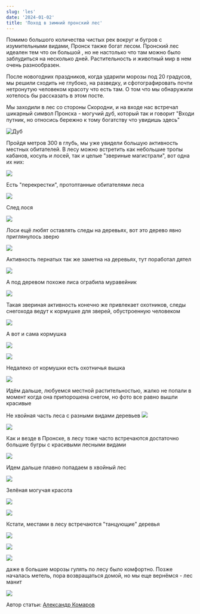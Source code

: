 ```yaml
---
slug: 'les'
date: '2024-01-02'
title: 'Поход в зимний пронский лес'
---
```


Помимо большого количества чистых рек вокруг и бугров с изумительными видами, Пронск также богат лесом. Пронский лес идеален тем что он большой , но не настолько что там можно было заблудиться на несколько дней. Растительность и животный мир в нем очень разнообразен.

После новогодних праздников, когда ударили морозы под 20 градусов, мы решили сходить не глубоко, на разведку, и сфотографировать почти нетронутую человеком красоту что есть там. О том что мы обнаружили хотелось бы рассказать в этом посте.

Мы заходили в лес со стороны Скородни, и на входе нас встречал шикарный символ Пронска - могучий дуб, который так и говорит "Входи путник, но относись бережно к тому богатству что увидишь здесь"

![Дуб](https://sun9-74.userapi.com/impg/nzGXl3iAi36TgALD5VA91_mzRVR_XZuYaTk9xg/4U0zaH95TWY.jpg?size=2560x1707&quality=95&sign=cb47d61530085a1bad8e74e4186ee11a&type=album)

Пройдя метров 300 в глубь, мы уже увидели большую активность местных обитателей. В лесу можно встретить как небольшие тропы кабанов, косуль и лосей, так и целые "звериные магистрали", вот одна их них:

![](https://sun9-8.userapi.com/impg/gT5hagelfl6vcpIl2bhOJjt91b60mVhv8lsCaw/W3MPsKm3Ndo.jpg?size=2560x1707&quality=95&sign=5151bb904bb03e0d003ac60a6b868673&type=album)

Есть "перекрестки", протоптанные обитателями леса

![](https://sun9-20.userapi.com/impg/hpqlQDTKg5QXVYg4c30wnf_ftzsPE7yEJgDS4Q/vGaq6wdRCKM.jpg?size=2560x1707&quality=95&sign=d55939cb99e24bf1a394aa559db6f4f6&type=album)

След лося

![](https://sun9-69.userapi.com/impg/PcLDYRSTuNUyQqNpDqt2YnSIErwEZU9qJxNOoQ/3_beEeIUV3k.jpg?size=2560x1707&quality=95&sign=45a7ecd423248f6d183d275c1c417762&type=album)

Лоси ещё любят оставлять следы на деревьях, вот это дерево явно приглянулось зверю

![](https://sun9-39.userapi.com/impg/ybJIbDIlIGPEc2h9nxgygie0wfwX3_bX51iuAQ/qmkNo1AKOKU.jpg?size=2560x1707&quality=95&sign=bbd7bfaba87ee01898bf3ffbed4ae259&type=album)

Активность пернатых так же заметна на деревьях, тут поработал дятел

![](https://sun9-37.userapi.com/impg/TPqVlGVyEPTVa2SwAIn07vqH_gMPyc_VU0b6cg/g0TLaDKiIDU.jpg?size=2560x1707&quality=95&sign=a36be6f9f8ea408a2e9dfe62c6adfeeb&type=album)

А под деревом похоже лиса ограбила муравейник

![](https://sun9-17.userapi.com/impg/QqlrFNrE1D8_WIFt8Dd6o92KP84xMPFx-E_riQ/K0hWoXxL44I.jpg?size=2560x1707&quality=95&sign=c9ed50a6f4275a4a5cce22560dc4a521&type=album)

Такая звериная активность конечно же привлекает охотников, следы снегохода ведут к кормушке для зверей, обустроенную человеком

![](https://sun9-19.userapi.com/impg/AnMgNM7TD68vgdyHrYUuas-cvv4mW38OVIBo0w/5325PnR5ghw.jpg?size=2560x1707&quality=95&sign=d574b4cc116f99381b9fcd526aa43a61&type=album)

А вот и сама кормушка

![](https://sun9-28.userapi.com/impg/KkVwQ_raRM3nrXFBlHs3kV3-vQLnd6ygIVp1sg/KdgHvLGb7NI.jpg?size=2560x1707&quality=95&sign=a0e8a6f207c1436d4d52bdb9a0c2f57c&type=album)

![](https://sun9-69.userapi.com/impg/QYLYjrzUwyTy5_Xlm79YMEIr0CzHHSBaxbU7qA/lDSgw3sWzdA.jpg?size=2560x1707&quality=95&sign=4dbd82e20a0df5ff8c4d9be7985b9320&type=album)

Недалеко от кормушки есть охотничья вышка

![](https://sun9-73.userapi.com/impg/wcyM3QdL8NYsUz9A79tEoo9UfOeQJlUdsE7_Bg/rMjVORv-Xpo.jpg?size=2560x1707&quality=95&sign=9b36c5f4a1ce3d1986821e0779475ed7&type=album)

Идём дальше, любуемся местной растительностью, жалко не попали в момент когда она припорошена снегом, но фото все равно вышли красивые

Не хвойная часть леса с разными видами деревьев
![](https://sun9-55.userapi.com/impg/KNwIrBAUd5bANmV3hX5qRGLttoDOImfUR3h6rw/cCnhquTHQaQ.jpg?size=2560x1707&quality=95&sign=1dc9de05b5fd57b81f26ef8e16187317&type=album)

![](https://sun9-32.userapi.com/impg/TMlh5Adx3S_pqK3hn3IFBIaY_rXEAZI02MDofA/UTxjn7Zsz98.jpg?size=2560x1707&quality=95&sign=7961574fbf053ec0ae4c71974fc2e76d&type=album)

Как и везде в Пронске, в лесу тоже часто встречаются достаточно большие бугры с красивыми лесными видами

![](https://sun9-7.userapi.com/impg/pxaMSD2l8yndO46H3ic-oRhij5UZ3HNjzYWwfw/vDfMlhQQGoU.jpg?size=2560x1707&quality=95&sign=000590c44da142c30073788f5bbb9159&type=album)

Идем дальше плавно попадаем в хвойный лес

![](https://sun9-47.userapi.com/impg/Smwcvj3yIii7-Fg2LfTjdUjnngFWS56ptlD9NQ/PVmV9o2ZCoA.jpg?size=2560x1707&quality=95&sign=6810927c3e964b6cea93f00590013157&type=album)

Зелёная могучая красота

![](https://sun9-58.userapi.com/impg/O5bcZsz9SOk1gT4FjMOjf1h3ihag65zMCMLceA/pWk_P5GO78U.jpg?size=2560x1707&quality=95&sign=dd6b6afa94f0d6e413f7b8aa5b675015&type=album)

![](https://sun9-56.userapi.com/impg/adpcf3ZQJgKJZhCFiew-Cg2YriPRqaPKb_1kpQ/D63m-MlDbPY.jpg?size=2560x1707&quality=95&sign=ab62773754ff314aae95df7ac96e9357&type=album)

Кстати, местами в лесу встречаются "танцующие" деревья

![](https://sun9-69.userapi.com/impg/QeHU1kGxp3z_EAmKd7Nv398KD8rI7M5P4owVjg/8vvQiq4-gJY.jpg?size=2560x1707&quality=95&sign=0eeb9dfb75f2763e68b7bcc24db47bfb&type=album)

![](https://sun9-36.userapi.com/impg/2ivSlDpSwQkFcCrVwinsoeBi-hzMAn_FgG32tg/EbjCKl3ZX_A.jpg?size=2560x1707&quality=95&sign=0d1b6168d3ba2e59407966925d2fa4f2&type=album)

![](https://sun1-26.userapi.com/impg/VSjXcFhtswNqrv3hZHwnAxa6Neb8t2dTw1CDEQ/fMV15RbSbKU.jpg?size=2560x1707&quality=95&sign=900d086083e28f151674b38b530a7e45&type=album)

даже в большие морозы гулять по лесу было комфортно. Позже началась метель, пора возвращаться домой, но мы еще вернёмся - лес манит

![](https://sun9-40.userapi.com/impg/9JzfrM3AtkoZ70fliWtpfchz4ixV44E0gtPm5A/KqkeBWvDBjE.jpg?size=2560x1707&quality=95&sign=c3a4516847335570720cca3e604f34d0&type=album)

Автор статьи: [Александр Комаров](https://vk.com/a_s_komarov)
